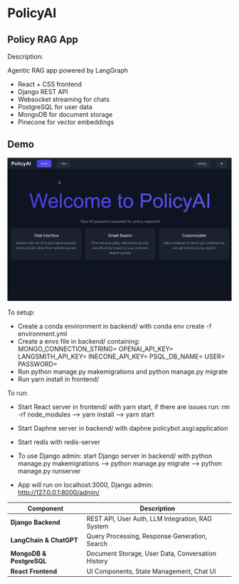 # PolicyAI
## Policy RAG App 

Description:

Agentic RAG app powered by LangGraph

- React + CSS frontend
- Django REST API
- Websocket streaming for chats
- PostgreSQL for user data
- MongoDB for document storage
- Pinecone for vector embeddings
## Demo 
![Demo](demos/demo_gif.gif)

To setup:
- Create a conda environment in backend/ with conda env create -f environment.yml
- Create a envs file in backend/ containing:
    MONGO_CONNECTION_STRING=
    OPENAI_API_KEY=
    LANGSMITH_API_KEY=
    INECONE_API_KEY=
    PSQL_DB_NAME= 
    USER=
    PASSWORD=
- Run python manage.py makemigrations and python manage.py migrate
- Run yarn install in frontend/

To run:
- Start React server in  frontend/ with yarn start, if there are issues run: rm -rf node_modules --> yarn install --> yarn start
- Start Daphne server in backend/ with daphne policybot.asgi:application
- Start redis with redis-server

- To use Django admin: start Django server in backend/ with python manage.py makemigrations --> python manage.py migrate --> python manage.py runserver
- App will run on localhost:3000, Django admin: http://127.0.0.1:8000/admin/




| Component                | Description                                    |
|--------------------------|------------------------------------------------|
| **Django Backend**       | REST API, User Auth, LLM Integration, RAG System|
| **LangChain & ChatGPT**  | Query Processing, Response Generation, Search          |
| **MongoDB & PostgreSQL** | Document Storage, User Data, Conversation History|
| **React Frontend**       | UI Components, State Management, Chat UI       |




